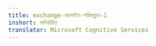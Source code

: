 ```yaml
---
title: exchange-অনলাইন-পরিকল্পনা-1
inshort: অনির্ধারিত
translator: Microsoft Cognitive Services
---
```




